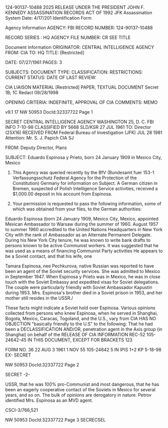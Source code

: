 124-90137-10488 2025 RELEASE UNDER THE PRESIDENT JOHN F. KENNEDY ASSASSINATION RECORDS ACT OF 1992
JFK Assassination System Date: 4/17/201
Identification Form

Agency Information
AGENCY: FBI
RECORD NUMBER: 124-90137-10488

RECORD SERIES : HQ
AGENCY FILE NUMBER: CR SEE TITLE

Document Information
ORIGINATOR: CENTRAL INTELLIGENCE AGENCY
FROM: CIA
TO: HQ
TITLE: [Restricted]

DATE: 07/27/1961
PAGES: 3

SUBJECTS:
DOCUMENT TYPE:
CLASSIFICATION:
RESTRICTIONS:
CURRENT STATUS:
DATE OF LAST REVIEW:

CIA LIAISON MATERIAL
[Restricted]
PAPER, TEXTUAL DOCUMENT
Secret
1B; 1C
Redact
09/28/1998

OPENING CRITERIA: INDEFINITE, APPROVAL OF CIA
COMMENTS: MEMO

v9.1 17
NW 50953 DocId:32337722 Page 1

SECRET
CENTRAL INTELLIGENCE AGENCY
WASHINGTON 25, D. C.
FBI INFO 7-10-98
CLASSIFIED BY 5668 SLD/KSR 27 JUL 1961
TO: Director (25X16) RECEIVED FROM
Federal Bureau of Investigation (JFK) JUL 28 1981
Attention: Mr. S. J. Papich CIA SJ

FROM: Deputy Director, Plans

SUBJECT: Eduardo Espinosa y Prieto, born 24 January 1909 in Mexico City,
Mexico

1. This Agency was queried recently by the BfV (Bundesamt fuer 153-1
Verfassungsschutz Federal Agency for the Protection of the Constitution)
Germany for information on Subject. A German citizen in Bremen, suspected
of Polish Intelligence Service activities, received a $1,000.00 deposit in
his account from Espinosa.

2. Your permission is requested to pass the following information,
some of which was obtained from your files, to the German authorities:

Eduardo Espinosa
(born 24 January 1909, Mexico City, Mexico, appointed Mexican
Ambassador to Warsaw during the summer of 1960. August 1957 to
summer 1960 accredited to the United Nations Headquarters in New
York City with the rank of Ambassador as an Alternate Permanent
Delegate. During his New York City tenure, he was known to write
bank drafts to persons known to be active Communist workers. It
was suggested that he was used as a means of financing Communist
Party activities He appears to be a Soviet contact, and that his
wife, one

Tamara Espinosa, nee Pechkurova, native Russian
was reported to have been an agent of the Soviet security
services. She was admitted to Mexico in September 1947. When
Espinosa y Prieto was in Mexico, he was in close touch with the
Soviet Embassy and expedited visas for Soviet delegations. The couple
were particularly friendly with Soviet Ambassador Kapustin during
1953. Mrs. Espinosa's brother died in a Soviet prison in 1953, and
her mother still resides in the USSR./

These facts might indicate a Soviet hold over Espinosa. Various
opinions collected from persons who knew Espinosa, when he served in
Shanghai, Bogota, Mexico, Caracas, Togoland, and the U.S., vary from
CIA HAS NO OBJECTION "basically friendly to the U.S" to the following: That he had been a
DECLASSIFICATION AND/OR, penetration agent in the Axis group (in Shanghai) on behalf of the
RELEASE OF CIA INFORMATION
REC-52 105-24642-45
IN THIS DOCUMENT, EXCEPT FOR BRACKETS 123

FORM NO. 36 22 AUG 3 1961
1 NOV 55 105-24642 5
IN IPIS 1+2
KP 5-18-98
EX-
SECRET

NW 50953 DocId:32337722 Page 2

SECRET
-2-

USSR, that he was 100% pro-Communist and most dangerous, that
he has been an eagerly cooperative contact of the Soviets in
Mexico for several years, and so on. The bulk of opinions are
derogatory in nature. Petrov identified Mrs. Espinosa as an
MVD agent.

CSCI-3/766,521

NW 50953 DocId:32337722 Page 3
SECRECSEL
